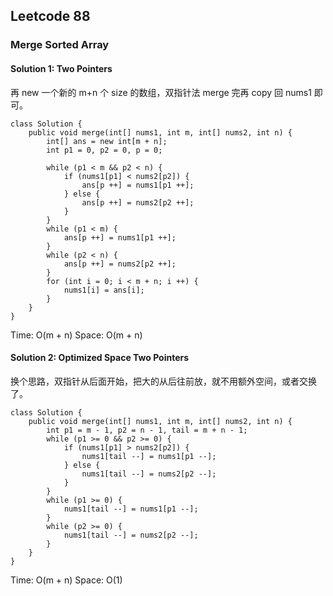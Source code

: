 ## Leetcode 88

### Merge Sorted Array

#### Solution 1: Two Pointers

再 new 一个新的 m+n 个 size 的数组，双指针法 merge 完再 copy 回 nums1 即可。

```
class Solution {
    public void merge(int[] nums1, int m, int[] nums2, int n) {
        int[] ans = new int[m + n];
        int p1 = 0, p2 = 0, p = 0;

        while (p1 < m && p2 < n) {
            if (nums1[p1] < nums2[p2]) {
                ans[p ++] = nums1[p1 ++];
            } else {
                ans[p ++] = nums2[p2 ++];
            }
        }
        while (p1 < m) {
            ans[p ++] = nums1[p1 ++];
        }
        while (p2 < n) {
            ans[p ++] = nums2[p2 ++];
        }
        for (int i = 0; i < m + n; i ++) {
            nums1[i] = ans[i];
        }
    }
}
```

Time: O(m + n)
Space: O(m + n)

#### Solution 2: Optimized Space Two Pointers

换个思路，双指针从后面开始，把大的从后往前放，就不用额外空间，或者交换了。

```
class Solution {
    public void merge(int[] nums1, int m, int[] nums2, int n) {
        int p1 = m - 1, p2 = n - 1, tail = m + n - 1;
        while (p1 >= 0 && p2 >= 0) {
            if (nums1[p1] > nums2[p2]) {
                nums1[tail --] = nums1[p1 --];
            } else {
                nums1[tail --] = nums2[p2 --];
            }
        }
        while (p1 >= 0) {
            nums1[tail --] = nums1[p1 --];
        }
        while (p2 >= 0) {
            nums1[tail --] = nums2[p2 --];
        }
    }
}
```

Time: O(m + n)
Space: O(1)
